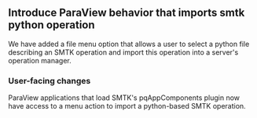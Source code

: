 ## Introduce ParaView behavior that imports smtk python operation

We have added a file menu option that allows a user to select a python
file describing an SMTK operation and import this operation into a
server's operation manager.

### User-facing changes

ParaView applications that load SMTK's pqAppComponents plugin now have
access to a menu action to import a python-based SMTK operation.
